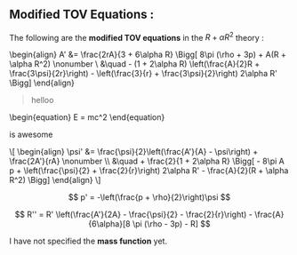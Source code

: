 ## Modified TOV Equations :
The following are the **modified TOV equations** in the $R + \alpha R^2$ theory :

\begin{align}
A' &= \frac{2rA}{3 + 6\alpha R} \Bigg[
    8\pi (\rho + 3p)
    + A(R + \alpha R^2) \nonumber \\
    &\quad - (1 + 2\alpha R)
      \left(\frac{A}{2}R + \frac{3\psi}{2r}\right)
    - \left(\frac{3}{r} + \frac{3\psi}{2}\right)
      2\alpha R'
\Bigg]
\end{align}


>helloo

\begin{equation}
E = mc^2
\end{equation}

is awesome
 
<div>
\[
\begin{align}
\psi' &= \frac{\psi}{2}\left(\frac{A'}{A} - \psi\right)
      + \frac{2A'}{rA} \nonumber \\
     &\quad + \frac{2}{1 + 2\alpha R} \Bigg[
          - 8\pi A p
          + \left(\frac{\psi}{2} + \frac{2}{r}\right) 2\alpha R'
          - \frac{A}{2}(R + \alpha R^2)
      \Bigg]
\end{align}
\]
</div>



$$
p' = -\left(\frac{p + \rho}{2}\right)\psi
$$

$$
R'' = R' \left(\frac{A'}{2A} - \frac{\psi}{2} - \frac{2}{r}\right) - \frac{A}{6\alpha}[8 \pi (\rho - 3p) - R]
$$

I have not specified the **mass function** yet. 
